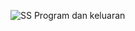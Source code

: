 ![SS Program dan keluaran](https://user-images.githubusercontent.com/91788736/136409687-7f57b955-ba14-442d-bad1-e5abeb8a9c69.jpg)
